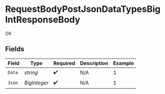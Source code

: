 # RequestBodyPostJsonDataTypesBigIntResponseBody

OK


## Fields

| Field              | Type               | Required           | Description        | Example            |
| ------------------ | ------------------ | ------------------ | ------------------ | ------------------ |
| `Data`             | *string*           | :heavy_check_mark: | N/A                | 1                  |
| `Json`             | *BigInteger*       | :heavy_check_mark: | N/A                | 1                  |